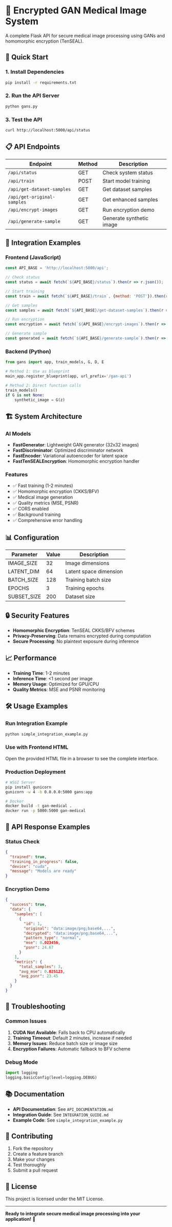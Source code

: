 # 🔐 Encrypted GAN Medical Image System

A complete Flask API for secure medical image processing using GANs and homomorphic encryption (TenSEAL).

## 🚀 Quick Start

### 1. Install Dependencies
```bash
pip install -r requirements.txt
```

### 2. Run the API Server
```bash
python gans.py
```

### 3. Test the API
```bash
curl http://localhost:5000/api/status
```

## 📋 API Endpoints

| Endpoint | Method | Description |
|----------|--------|-------------|
| `/api/status` | GET | Check system status |
| `/api/train` | POST | Start model training |
| `/api/get-dataset-samples` | GET | Get dataset samples |
| `/api/get-original-samples` | GET | Get enhanced samples |
| `/api/encrypt-images` | GET | Run encryption demo |
| `/api/generate-sample` | GET | Generate synthetic image |

## 🔧 Integration Examples

### Frontend (JavaScript)
```javascript
const API_BASE = 'http://localhost:5000/api';

// Check status
const status = await fetch(`${API_BASE}/status`).then(r => r.json());

// Start training
const train = await fetch(`${API_BASE}/train`, {method: 'POST'}).then(r => r.json());

// Get samples
const samples = await fetch(`${API_BASE}/get-dataset-samples`).then(r => r.json());

// Run encryption
const encryption = await fetch(`${API_BASE}/encrypt-images`).then(r => r.json());

// Generate sample
const generated = await fetch(`${API_BASE}/generate-sample`).then(r => r.json());
```

### Backend (Python)
```python
from gans import app, train_models, G, D, E

# Method 1: Use as blueprint
main_app.register_blueprint(app, url_prefix='/gan-api')

# Method 2: Direct function calls
train_models()
if G is not None:
    synthetic_image = G(z)
```

## 🏗️ System Architecture

### AI Models
- **FastGenerator**: Lightweight GAN generator (32x32 images)
- **FastDiscriminator**: Optimized discriminator network
- **FastEncoder**: Variational autoencoder for latent space
- **FastTenSEALEncryption**: Homomorphic encryption handler

### Features
- ✅ Fast training (1-2 minutes)
- ✅ Homomorphic encryption (CKKS/BFV)
- ✅ Medical image generation
- ✅ Quality metrics (MSE, PSNR)
- ✅ CORS enabled
- ✅ Background training
- ✅ Comprehensive error handling

## 📊 Configuration

| Parameter | Value | Description |
|-----------|-------|-------------|
| IMAGE_SIZE | 32 | Image dimensions |
| LATENT_DIM | 64 | Latent space dimension |
| BATCH_SIZE | 128 | Training batch size |
| EPOCHS | 3 | Training epochs |
| SUBSET_SIZE | 200 | Dataset size |

## 🔒 Security Features

- **Homomorphic Encryption**: TenSEAL CKKS/BFV schemes
- **Privacy-Preserving**: Data remains encrypted during computation
- **Secure Processing**: No plaintext exposure during inference

## 📈 Performance

- **Training Time**: 1-2 minutes
- **Inference Time**: <1 second per image
- **Memory Usage**: Optimized for GPU/CPU
- **Quality Metrics**: MSE and PSNR monitoring

## 🛠️ Usage Examples

### Run Integration Example
```bash
python simple_integration_example.py
```

### Use with Frontend HTML
Open the provided HTML file in a browser to see the complete interface.

### Production Deployment
```bash
# WSGI Server
pip install gunicorn
gunicorn -w 4 -b 0.0.0.0:5000 gans:app

# Docker
docker build -t gan-medical .
docker run -p 5000:5000 gan-medical
```

## 📝 API Response Examples

### Status Check
```json
{
  "trained": true,
  "training_in_progress": false,
  "device": "cuda",
  "message": "Models are ready"
}
```

### Encryption Demo
```json
{
  "success": true,
  "data": {
    "samples": [
      {
        "id": 1,
        "original": "data:image/png;base64,...",
        "decrypted": "data:image/png;base64,...",
        "pattern_type": "normal",
        "mse": 0.023456,
        "psnr": 24.67
      }
    ],
    "metrics": {
      "total_samples": 3,
      "avg_mse": 0.025123,
      "avg_psnr": 23.45
    }
  }
}
```

## 🐛 Troubleshooting

### Common Issues
1. **CUDA Not Available**: Falls back to CPU automatically
2. **Training Timeout**: Default 2 minutes, increase if needed
3. **Memory Issues**: Reduce batch size or image size
4. **Encryption Failures**: Automatic fallback to BFV scheme

### Debug Mode
```python
import logging
logging.basicConfig(level=logging.DEBUG)
```

## 📚 Documentation

- **API Documentation**: See `API_DOCUMENTATION.md`
- **Integration Guide**: See `INTEGRATION_GUIDE.md`
- **Example Code**: See `simple_integration_example.py`

## 🤝 Contributing

1. Fork the repository
2. Create a feature branch
3. Make your changes
4. Test thoroughly
5. Submit a pull request

## 📄 License

This project is licensed under the MIT License.

---

**Ready to integrate secure medical image processing into your application!** 🎉 